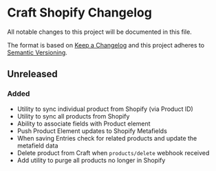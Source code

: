 # Craft Shopify Changelog

All notable changes to this project will be documented in this file.

The format is based on [Keep a Changelog](http://keepachangelog.com/) and this project adheres to [Semantic Versioning](http://semver.org/).

## Unreleased

### Added
- Utility to sync individual product from Shopify (via Product ID)
- Utility to sync all products from Shopify
- Ability to associate fields with Product element
- Push Product Element updates to Shopify Metafields
- When saving Entries check for related products and update the metafield data
- Delete product from Craft when `products/delete` webhook received
- Add utility to purge all products no longer in Shopify
